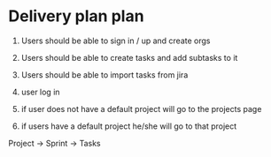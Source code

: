 # Delivery plan plan

1. Users should be able to sign in / up and create orgs
2. Users should be able to create tasks and add subtasks to it
3. Users should be able to import tasks from jira

4. user log in
5. if user does not have a default project will go to the projects page
6. if users have a default project he/she will go to that project

Project -> Sprint -> Tasks
